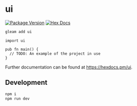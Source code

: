 # ui

[![Package Version](https://img.shields.io/hexpm/v/ui)](https://hex.pm/packages/ui)
[![Hex Docs](https://img.shields.io/badge/hex-docs-ffaff3)](https://hexdocs.pm/ui/)

```sh
gleam add ui
```

```gleam
import ui

pub fn main() {
  // TODO: An example of the project in use
}
```

Further documentation can be found at <https://hexdocs.pm/ui>.

## Development

```sh
npm i
npm run dev
```
